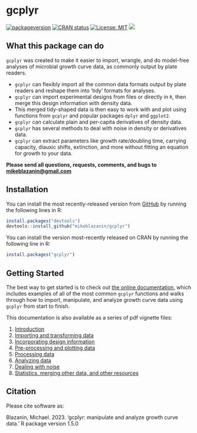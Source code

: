 
<!-- README.md is generated from README.Rmd. Please edit that file -->
<!--
You'll still need to render `README.Rmd` regularly, to keep `README.md` up-to-date. `devtools::build_readme()` is handy for this. You could also use GitHub Actions to re-render `README.Rmd` every time you push. An example workflow can be found here: <https://github.com/r-lib/actions/tree/v1/examples>.
&#10;You can also embed plots in R chunks. In that case, don't forget to commit and push the resulting figure files, so they display on GitHub and CRAN.
-->

# gcplyr

<!-- badges: start -->

[![packageversion](https://img.shields.io/badge/Github-1.5.1-blue.svg?style=flat&logo=github)](https://github.com/mikeblazanin/gcplyr/commits/master)
[![CRAN
status](https://www.r-pkg.org/badges/version/gcplyr)](https://CRAN.R-project.org/package=gcplyr)
[![License:
MIT](https://img.shields.io/badge/license-MIT-red.svg)](https://cran.r-project.org/web/licenses/MIT)
[![](http://cranlogs.r-pkg.org/badges/grand-total/gcplyr?color=yellow)](https://cran.r-project.org/package=gcplyr)
<!-- badges: end -->

## What this package can do

`gcplyr` was created to make it easier to import, wrangle, and do
model-free analyses of microbial growth curve data, as commonly output
by plate readers.

- `gcplyr` can flexibly import all the common data formats output by
  plate readers and reshape them into ‘tidy’ formats for analyses.
- `gcplyr` can import experimental designs from files or directly in
  `R`, then merge this design information with density data.
- This merged tidy-shaped data is then easy to work with and plot using
  functions from `gcplyr` and popular packages `dplyr` and `ggplot2`.
- `gcplyr` can calculate plain and per-capita derivatives of density
  data.
- `gcplyr` has several methods to deal with noise in density or
  derivatives data.
- `gcplyr` can extract parameters like growth rate/doubling time,
  carrying capacity, diauxic shifts, extinction, and more without
  fitting an equation for growth to your data.

**Please send all questions, requests, comments, and bugs to
<mikeblazanin@gmail.com>**

## Installation

You can install the most recently-released version from
[GitHub](https://github.com/mikeblazanin/gcplyr/) by running the
following lines in R:

``` r
install.packages("devtools")
devtools::install_github("mikeblazanin/gcplyr")
```

You can install the version most-recently released on CRAN by running
the following line in R:

``` r
install.packages("gcplyr")
```

## Getting Started

The best way to get started is to check out [the online
documentation](https://mikeblazanin.github.io/gcplyr/), which includes
examples of all of the most common `gcplyr` functions and walks through
how to import, manipulate, and analyze growth curve data using `gcplyr`
from start to finish.

This documentation is also available as a series of pdf vignette files:

1.  [Introduction](https://github.com/mikeblazanin/gcplyr/blob/master/vignettes/gcplyr.pdf)
2.  [Importing and transforming
    data](https://github.com/mikeblazanin/gcplyr/blob/master/vignettes/import_transform.pdf)
3.  [Incorporating design
    information](https://github.com/mikeblazanin/gcplyr/blob/master/vignettes/incorporate_designs.pdf)
4.  [Pre-processing and plotting
    data](https://github.com/mikeblazanin/gcplyr/blob/master/vignettes/preprocess_plot.pdf)
5.  [Processing
    data](https://github.com/mikeblazanin/gcplyr/blob/master/vignettes/process.pdf)
6.  [Analyzing
    data](https://github.com/mikeblazanin/gcplyr/blob/master/vignettes/analyze.pdf)
7.  [Dealing with
    noise](https://github.com/mikeblazanin/gcplyr/blob/master/vignettes/noise.pdf)
8.  [Statistics, merging other data, and other
    resources](https://github.com/mikeblazanin/gcplyr/blob/master/vignettes/conclusion.pdf)

## Citation

Please cite software as:

Blazanin, Michael. 2023. ‘gcplyr: manipulate and analyze growth curve
data.’ R package version 1.5.0
